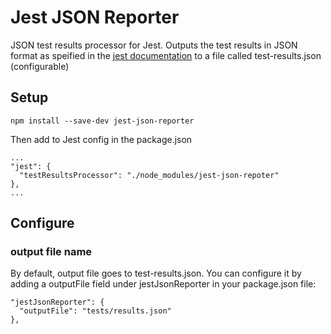 # Jest JSON Reporter

JSON test results processor for Jest. Outputs the test results in JSON format as speified in the [jest documentation](http://facebook.github.io/jest/docs/configuration.html#testresultsprocessor-string) to a file called test-results.json (configurable)

## Setup

```
npm install --save-dev jest-json-reporter
```

Then add to Jest config in the package.json

```
...
"jest": {
  "testResultsProcessor": "./node_modules/jest-json-repoter"
},
...
```

## Configure

### output file name

By default, output file goes to test-results.json. You can configure it by adding a outputFile field under jestJsonReporter in your package.json file:

```
"jestJsonReporter": {
  "outputFile": "tests/results.json"
},
```

